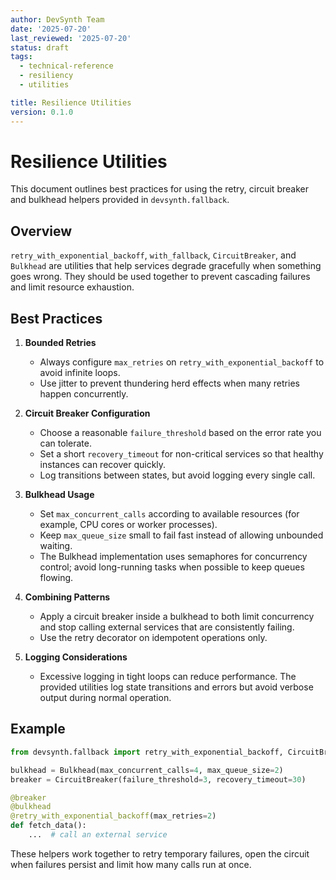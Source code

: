 ```yaml
---
author: DevSynth Team
date: '2025-07-20'
last_reviewed: '2025-07-20'
status: draft
tags:
  - technical-reference
  - resiliency
  - utilities

title: Resilience Utilities
version: 0.1.0
---
```


# Resilience Utilities

This document outlines best practices for using the retry, circuit breaker and
bulkhead helpers provided in `devsynth.fallback`.

## Overview

`retry_with_exponential_backoff`, `with_fallback`, `CircuitBreaker`, and
`Bulkhead` are utilities that help services degrade gracefully when something
goes wrong. They should be used together to prevent cascading failures and limit
resource exhaustion.

## Best Practices

1. **Bounded Retries**
   - Always configure `max_retries` on `retry_with_exponential_backoff` to avoid
     infinite loops.
   - Use jitter to prevent thundering herd effects when many retries happen
     concurrently.

2. **Circuit Breaker Configuration**
   - Choose a reasonable `failure_threshold` based on the error rate you can
     tolerate.
   - Set a short `recovery_timeout` for non-critical services so that healthy
     instances can recover quickly.
   - Log transitions between states, but avoid logging every single call.

3. **Bulkhead Usage**
   - Set `max_concurrent_calls` according to available resources (for example,
     CPU cores or worker processes).
   - Keep `max_queue_size` small to fail fast instead of allowing unbounded
     waiting.
   - The Bulkhead implementation uses semaphores for concurrency control;
     avoid long-running tasks when possible to keep queues flowing.

4. **Combining Patterns**
   - Apply a circuit breaker inside a bulkhead to both limit concurrency and
     stop calling external services that are consistently failing.
   - Use the retry decorator on idempotent operations only.

5. **Logging Considerations**
   - Excessive logging in tight loops can reduce performance. The provided
     utilities log state transitions and errors but avoid verbose output during
     normal operation.

## Example

```python
from devsynth.fallback import retry_with_exponential_backoff, CircuitBreaker, Bulkhead

bulkhead = Bulkhead(max_concurrent_calls=4, max_queue_size=2)
breaker = CircuitBreaker(failure_threshold=3, recovery_timeout=30)

@breaker
@bulkhead
@retry_with_exponential_backoff(max_retries=2)
def fetch_data():
    ...  # call an external service
```

These helpers work together to retry temporary failures, open the circuit when
failures persist and limit how many calls run at once.
